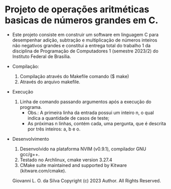 # Projeto de operações aritméticas basicas de números grandes em C.

- Este projeto consiste em construir um software em linguagem C para desempenhar adição, subtração e multiplicação de números inteiros não negativos grandes e constitui a entrega total do trabalho 1 da disciplina de Programação de Computadores 1 (semestre 2023/2) do Instituto Federal de Brasília.

- Compilação:
    1. Compilação através do Makefile comando ($ make)
    2. Através do arquivo makefile.

- Execução
    1. Linha de comando passando argumentos após a execução do programa.
        - Obs.: A primeira linha da entrada possui um inteiro n, o qual indica a quantidade de casos de teste;
        - As próximas n linhas, contém cada, uma pergunta, que é descrita por três inteiros: a, b e o.

- Desenvolvimento
    1. Desenvolvido na plataforma NVIM (v0.9.1), compilador GNU gcc/g++.
    2. Testado no Archlinux, cmake version 3.27.4
    3. CMake suite maintained and supported by Kitware (kitware.com/cmake).

    Giovanni L. O. da Silva Copyright (c) 2023 Author. All Rights Reserved.
